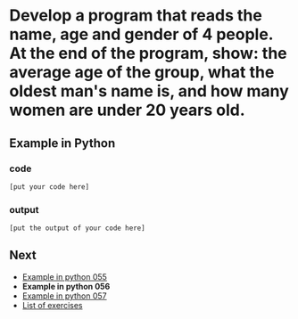 # Develop a program that reads the name, age and gender of 4 people. At the end of the program, show: the average age of the group, what the oldest man's name is, and how many women are under 20 years old.

## Example in Python

### code

``` python
[put your code here]
```

### output

```
[put the output of your code here]
```

## Next

- [Example in python 055](../../055/python)
- **Example in python 056**
- [Example in python 057](../../057/python)
- [List of exercises](../..)
